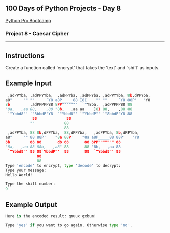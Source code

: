 ## 100 Days of Python Projects - Day 8
[Python Pro Bootcamp](https://uc-cs.udemy.com/course/100-days-of-code/learn/lecture/20499928#overview "Udemy Course")

### Project 8 - Caesar Cipher
***
## Instructions
Create a function called 'encrypt' that takes the 'text' and 'shift' as inputs.

## Example Input

```python
 ,adPPYba, ,adPPYYba,  ,adPPYba, ,adPPYba, ,adPPYYba, 8b,dPPYba,  
a8"     "" ""     `Y8 a8P_____88 I8[    "" ""     `Y8 88P'   "Y8  
8b         ,adPPPPP88 8PP"""""""  `"Y8ba,  ,adPPPPP88 88          
"8a,   ,aa 88,    ,88 "8b,   ,aa aa    ]8I 88,    ,88 88          
 `"Ybbd8"' `"8bbdP"Y8  `"Ybbd8"' `"YbbdP"' `"8bbdP"Y8 88   
            88             88                                 
           ""             88                                 
                          88                                 
 ,adPPYba, 88 8b,dPPYba,  88,dPPYba,   ,adPPYba, 8b,dPPYba,  
a8"     "" 88 88P'    "8a 88P'    "8a a8P_____88 88P'   "Y8  
8b         88 88       d8 88       88 8PP""""""" 88          
"8a,   ,aa 88 88b,   ,a8" 88       88 "8b,   ,aa 88          
 `"Ybbd8"' 88 88`YbbdP"'  88       88  `"Ybbd8"' 88          
              88                                             
              88    
Type 'encode' to encrypt, type 'decode' to decrypt:
Type your message:
Hello World!

Type the shift number:     
9        
```
## Example Output
```python
Here is the encoded result: qnuux gxbum!

Type 'yes' if you want to go again. Otherwise type 'no'.
```